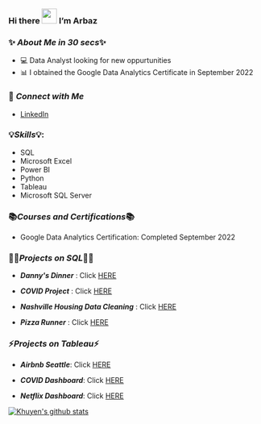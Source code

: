 ### Hi there <img src="https://raw.githubusercontent.com/MartinHeinz/MartinHeinz/master/wave.gif" width="30px"> I’m Arbaz

### ✨  ***About Me in 30 secs***✨


- 💻 Data Analyst looking for new oppurtunities 
- 📊 I obtained the Google Data Analytics Certificate in September 2022

 ### 🙌  ***Connect with Me***
- [LinkedIn](https://www.linkedin.com/in/arbaz-baig/)

###  💡***Skills***💡:
 
- SQL
- Microsoft Excel
- Power BI
- Python
- Tableau
- Microsoft SQL Server

 
 ### 📚***Courses and Certifications***📚
 
 - Google Data Analytics Certification: Completed September 2022
 
 
 ###  👩‍💻***Projects on SQL***👩‍💻

- ***Danny's Dinner*** : Click [HERE](https://github.com/Arbaz-Baig/Dannys_Dinner/blob/main/Solution.sql)

- ***COVID Project*** : Click [HERE](https://github.com/Arbaz-Baig/CovidProject/blob/main/CovidProject.sql)

- ***Nashville Housing Data Cleaning*** : Click [HERE](https://github.com/Arbaz-Baig/NashvilleHousing/blob/main/NashvilleHousing_DataCleaning.sql)

- ***Pizza Runner*** : Click [HERE](https://github.com/Arbaz-Baig/Pizza-Runner)

 
 ### ⚡***Projects on Tableau***⚡
 
 - ***Airbnb Seattle***: Click [HERE](https://public.tableau.com/app/profile/arbaz.baig/viz/AirbnbSeattle_16628117262790/Dashboard1)
 
 - ***COVID Dashboard***: Click [HERE](https://public.tableau.com/app/profile/arbaz.baig/viz/CovidDashboard_16629211454550/Dashboard1)

 - ***Netflix Dashboard***: Click [HERE](https://public.tableau.com/app/profile/arbaz.baig/viz/NetfixDashboard_17185630510790/Netflix)
  
 



 [![Khuyen's github stats](https://github-readme-stats.vercel.app/api?username=Arbaz-Baig&count_private=true&show_icons=true&theme=algolia&hide_rank=false)](https://github.com/anuraghazra/github-readme-stats)
